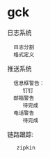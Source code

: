 # gck


日志系统  
```
  日志分割
  格式定义
```
推送系统
```
  信息框警告：
     钉钉   
  邮箱警告
     待完成    
  电话警告 
     待完成      
```
链路跟踪:
```
   zipkin 
```